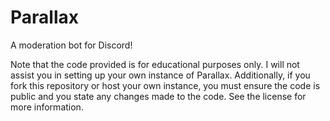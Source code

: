# Parallax
A moderation bot for Discord!

Note that the code provided is for educational purposes only. I will not assist you in setting up your own instance of Parallax.
Additionally, if you fork this repository or host your own instance, you must ensure the code is public and you state any changes made to the code. See the license for more information.

